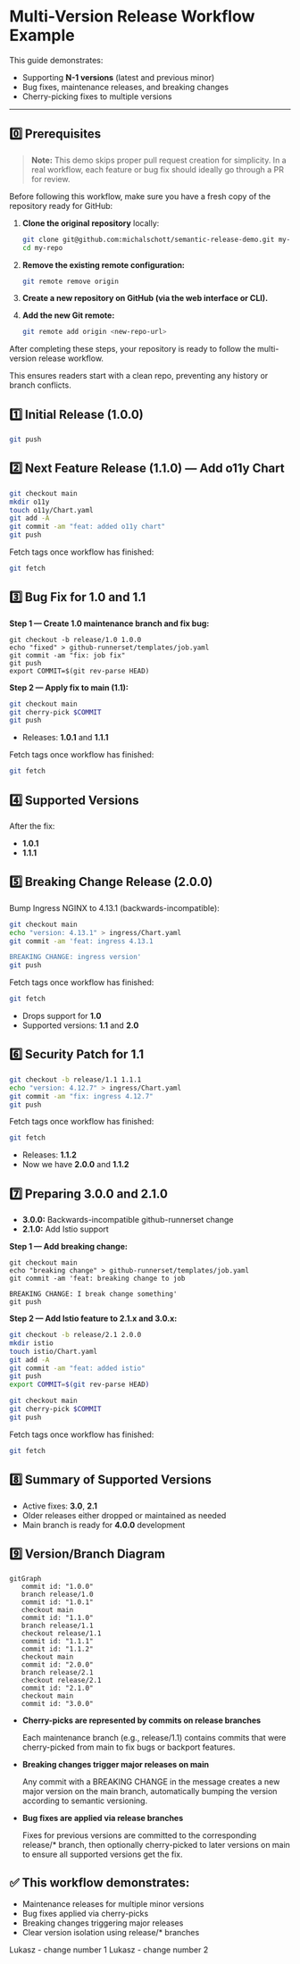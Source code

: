 # Multi-Version Release Workflow Example

This guide demonstrates:

- Supporting **N-1 versions** (latest and previous minor)
- Bug fixes, maintenance releases, and breaking changes
- Cherry-picking fixes to multiple versions

---

## 0️⃣ Prerequisites

> **Note:** This demo skips proper pull request creation for simplicity. In a real workflow, each feature or bug fix should ideally go through a PR for review.

Before following this workflow, make sure you have a fresh copy of the repository ready for GitHub:

1. **Clone the original repository** locally:

   ```bash
   git clone git@github.com:michalschott/semantic-release-demo.git my-repo
   cd my-repo

2. **Remove the existing remote configuration:**
   ```bash
   git remote remove origin
   ```

3. **Create a new repository on GitHub (via the web interface or CLI).**

4. **Add the new Git remote:**

   ```bash
   git remote add origin <new-repo-url>
   ```

After completing these steps, your repository is ready to follow the multi-version release workflow.

This ensures readers start with a clean repo, preventing any history or branch conflicts.

## 1️⃣ Initial Release (1.0.0)

```bash
git push
```

## 2️⃣ Next Feature Release (1.1.0) — Add o11y Chart

```bash
git checkout main
mkdir o11y
touch o11y/Chart.yaml
git add -A
git commit -am "feat: added o11y chart"
git push
```

Fetch tags once workflow has finished:

```bash
git fetch
```

## 3️⃣ Bug Fix for 1.0 and 1.1

**Step 1 — Create 1.0 maintenance branch and fix bug:**

```
git checkout -b release/1.0 1.0.0
echo "fixed" > github-runnerset/templates/job.yaml
git commit -am "fix: job fix"
git push
export COMMIT=$(git rev-parse HEAD)
```

**Step 2 — Apply fix to main (1.1):**

```bash
git checkout main
git cherry-pick $COMMIT
git push
```

* Releases: **1.0.1** and **1.1.1**

Fetch tags once workflow has finished:

```bash
git fetch
```

## 4️⃣ Supported Versions

After the fix:
* **1.0.1**
* **1.1.1**

## 5️⃣ Breaking Change Release (2.0.0)

Bump Ingress NGINX to 4.13.1 (backwards-incompatible):

```bash
git checkout main
echo "version: 4.13.1" > ingress/Chart.yaml
git commit -am 'feat: ingress 4.13.1

BREAKING CHANGE: ingress version'
git push
```

Fetch tags once workflow has finished:

```bash
git fetch
```

* Drops support for **1.0**
* Supported versions: **1.1** and **2.0**

## 6️⃣ Security Patch for 1.1

```bash
git checkout -b release/1.1 1.1.1
echo "version: 4.12.7" > ingress/Chart.yaml
git commit -am "fix: ingress 4.12.7"
git push
```

Fetch tags once workflow has finished:

```bash
git fetch
```

* Releases: **1.1.2**
* Now we have **2.0.0** and **1.1.2**

## 7️⃣ Preparing 3.0.0 and 2.1.0

* **3.0.0:** Backwards-incompatible github-runnerset change
* **2.1.0:** Add Istio support

**Step 1 — Add breaking change:**

```
git checkout main
echo "breaking change" > github-runnerset/templates/job.yaml
git commit -am 'feat: breaking change to job

BREAKING CHANGE: I break change something'
git push
```

**Step 2 — Add Istio feature to 2.1.x and 3.0.x:**
```bash
git checkout -b release/2.1 2.0.0
mkdir istio
touch istio/Chart.yaml
git add -A
git commit -am "feat: added istio"
git push
export COMMIT=$(git rev-parse HEAD)
```

```bash
git checkout main
git cherry-pick $COMMIT
git push
```

Fetch tags once workflow has finished:

```bash
git fetch
```

## 8️⃣ Summary of Supported Versions
* Active fixes: **3.0**, **2.1**
* Older releases either dropped or maintained as needed
* Main branch is ready for **4.0.0** development

## 9️⃣ Version/Branch Diagram

```mermaid
gitGraph
   commit id: "1.0.0"
   branch release/1.0
   commit id: "1.0.1"
   checkout main
   commit id: "1.1.0"
   branch release/1.1
   checkout release/1.1
   commit id: "1.1.1"
   commit id: "1.1.2"
   checkout main
   commit id: "2.0.0"
   branch release/2.1
   checkout release/2.1
   commit id: "2.1.0"
   checkout main
   commit id: "3.0.0"
```

* **Cherry-picks are represented by commits on release branches**

  Each maintenance branch (e.g., release/1.1) contains commits that were cherry-picked from main to fix bugs or backport features.

* **Breaking changes trigger major releases on main**

  Any commit with a BREAKING CHANGE in the message creates a new major version on the main branch, automatically bumping the version according to semantic versioning.

* **Bug fixes are applied via release branches**

  Fixes for previous versions are committed to the corresponding release/* branch, then optionally cherry-picked to later versions on main to ensure all supported versions get the fix.

## ✅ This workflow demonstrates:

* Maintenance releases for multiple minor versions
* Bug fixes applied via cherry-picks
* Breaking changes triggering major releases
* Clear version isolation using release/* branches


Lukasz - change number 1
Lukasz - change number 2